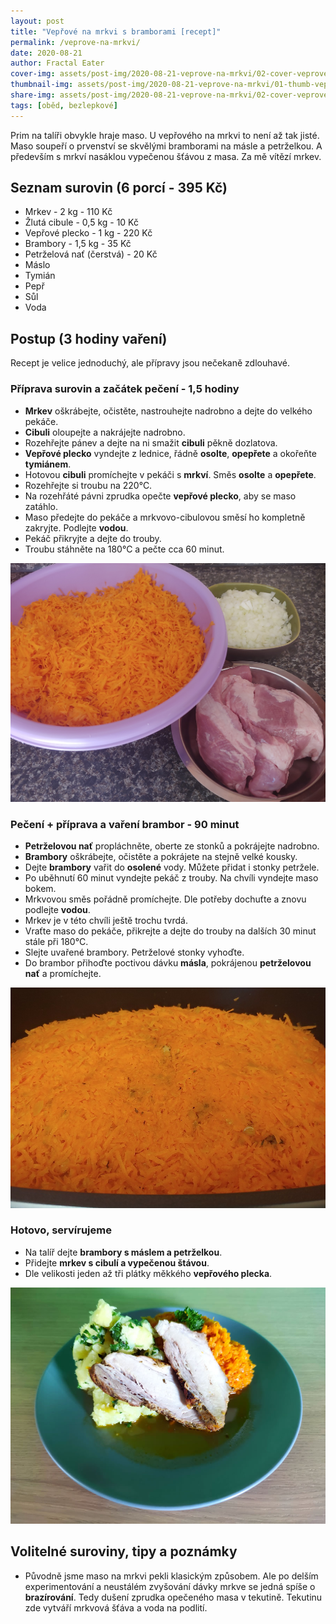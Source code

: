 ```yaml
---
layout: post
title: "Vepřové na mrkvi s bramborami [recept]"
permalink: /veprove-na-mrkvi/
date: 2020-08-21
author: Fractal Eater
cover-img: assets/post-img/2020-08-21-veprove-na-mrkvi/02-cover-veprove-na-mrkvi.jpg
thumbnail-img: assets/post-img/2020-08-21-veprove-na-mrkvi/01-thumb-veprove-na-mrkvi.jpg
share-img: assets/post-img/2020-08-21-veprove-na-mrkvi/02-cover-veprove-na-mrkvi.jpg
tags: [oběd, bezlepkové]
---
```


Prim na talíři obvykle hraje maso. U vepřového na mrkvi to není až tak jisté. Maso soupeří o prvenství se skvělými bramborami na másle a petrželkou. A především s mrkví nasáklou vypečenou šťávou z masa. Za mě vítězí mrkev.

## Seznam surovin (6 porcí - 395 Kč)

* Mrkev - 2 kg - 110 Kč
* Žlutá cibule - 0,5 kg - 10 Kč
* Vepřové plecko - 1 kg - 220 Kč
* Brambory - 1,5 kg - 35 Kč
* Petrželová nať (čerstvá) - 20 Kč
* Máslo
* Tymián
* Pepř
* Sůl
* Voda

## Postup (3 hodiny vaření)

Recept je velice jednoduchý, ale přípravy jsou nečekaně zdlouhavé.

### Příprava surovin a začátek pečení - 1,5 hodiny

* **Mrkev** oškrábejte, očistěte, nastrouhejte nadrobno a dejte do velkého pekáče.
* **Cibuli** oloupejte a nakrájejte nadrobno.
* Rozehřejte pánev a dejte na ni smažit **cibuli** pěkně dozlatova.
* **Vepřové plecko** vyndejte z lednice, řádně **osolte**, **opepřete** a okořeňte **tymiánem**.
* Hotovou **cibuli** promíchejte v pekáči s **mrkví**. Směs **osolte** a **opepřete**.
* Rozehřejte si troubu na 220°C.
* Na rozehřáté pávni zprudka opečte **vepřové plecko**, aby se maso zatáhlo.
* Maso předejte do pekáče a mrkvovo-cibulovou směsí ho kompletně zakryjte. Podlejte **vodou**.
* Pekáč přikryjte a dejte do trouby.
* Troubu stáhněte na 180°C a pečte cca 60 minut.

![Příprava surovin](../assets/post-img/2020-08-21-veprove-na-mrkvi/pripravy.jpg "Příprava surovin")

### Pečení + příprava a vaření brambor - 90 minut  

* **Petrželovou nať** propláchněte, oberte ze stonků a pokrájejte nadrobno.
* **Brambory** oškrábejte, očistěte a pokrájete na stejně velké kousky.
* Dejte **brambory** vařit do **osolené** vody. Můžete přidat i stonky petržele.
* Po uběhnutí 60 minut vyndejte pekáč z trouby. Na chvíli vyndejte maso bokem.
* Mrkvovou směs pořádně promíchejte. Dle potřeby dochuťte a znovu podlejte **vodou**.
* Mrkev je v této chvíli ještě trochu tvrdá.
* Vraťte maso do pekáče, přikrejte a dejte do trouby na dalších 30 minut stále při 180°C.
* Slejte uvařené brambory. Petrželové stonky vyhoďte.
* Do brambor přihoďte poctivou dávku **másla**, pokrájenou **petrželovou nať** a promíchejte.

![Maso a mrkev v pekáči](../assets/post-img/2020-08-21-veprove-na-mrkvi/pekac.jpg "Maso a mrkev v pekáči")

### Hotovo, servírujeme

* Na talíř dejte **brambory s máslem a petrželkou**.
* Přidejte **mrkev s cibulí a vypečenou štávou**.
* Dle velikosti jeden až tři plátky měkkého **vepřového plecka**.

![Vepřové na mrkvi s bramborami](../assets/post-img/2020-08-21-veprove-na-mrkvi/veprove-na-mrkvi.jpg "Vepřové na mrkvi s bramborami")

## Volitelné suroviny, tipy a poznámky

* Původně jsme maso na mrkvi pekli klasickým způsobem. Ale po delším experimentování a neustálém zvyšování dávky mrkve se jedná spíše o **brazírování**. Tedy dušení zprudka opečeného masa v tekutině. Tekutinu zde vytváří mrkvová šťáva a voda na podlití.
